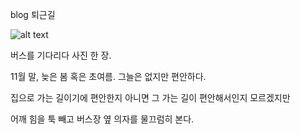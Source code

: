 blog
퇴근길


![alt text](https://s3.postimg.org/kn74n3ycj/IMG_1051.jpg "bench")

버스를 기다리다 사진 한 장.

11월 말, 늦은 봄 혹은 초여름. 그늘은 없지만 편안하다.

집으로 가는 길이기에 편안한지 아니면 그 가는 길이 편안해서인지 모르겠지만

어깨 힘을 툭 빼고 버스장 옆 의자를 물끄럼히 본다.